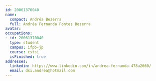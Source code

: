 ```yaml
---
id: 20061370040
name:
  compact: Andréa Bezerra
  full: Andréa Fernanda Fontes Bezerra
avatar:
occupations:
- id: 20061370040
  type: student
  campus: ifpb-jp
  course: cstsi
  isFinished: true
addresses:
  linkedin: https://www.linkedin.com/in/andrea-fernanda-478a2660/
  email: dsi.andrea@hotmail.com
---
```

